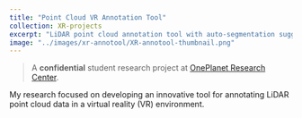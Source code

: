 ```yaml
---
title: "Point Cloud VR Annotation Tool"
collection: XR-projects
excerpt: "LiDAR point cloud annotation tool with auto-segmentation suggection in VR environment."
image: "../images/xr-annotool/XR-annotool-thumbnail.png"
---
```

> A **confidential** student research project at [OnePlanet Research Center](https://www.oneplanetresearch.nl/).

My research focused on developing an innovative tool for annotating LiDAR point cloud data in a virtual reality (VR) environment. 
